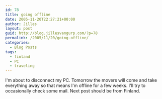 ```yaml
---
id: 78
title: going offline
date: 2005-11-20T22:27:21+00:00
author: Jilles
layout: post
guid: http://blog.jillesvangurp.com/?p=78
permalink: /2005/11/20/going-offline/
categories:
  - Blog Posts
tags:
  - finland
  - PC
  - traveling
---
```

I'm about to disconnect my PC. Tomorrow the movers will come and take everything away so that means I'm offline for a few weeks. I'll try to occasionally check some mail. Next post should be from Finland.